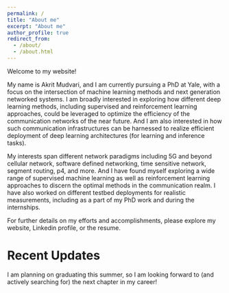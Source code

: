 ```yaml
---
permalink: /
title: "About me"
excerpt: "About me"
author_profile: true
redirect_from: 
  - /about/
  - /about.html
---
```


Welcome to my website! 

My name is Akrit Mudvari, and I am currently pursuing a PhD at Yale, with a focus on the intersection of machine learning methods and next generation networked systems. I am broadly interested in exploring how different deep learning methods, including supervised and reinforcement learning approaches, could be leveraged to optimize the efficiency of the communication networks of the near future. And I am also interested in how such communication infrastructures can be harnessed to realize efficient deployment of deep learning architectures (for learning and inference tasks). 

My interests span different network paradigms including 5G and beyond cellular network, software defined networking, time sensitive network, segment routing, p4, and more. And I have found myself exploring a wide range of supervised machine learning as well as reinforcement learning approaches to discern the optimal methods in the communication realm. I have also worked on different testbed deployments for realistic measurements, including as a part of my PhD work and during the internships. 

For further details on my efforts and accomplishments, please explore my website, Linkedin profile, or the resume.


Recent Updates
======

I am planning on graduating this summer, so I am looking forward to (and actively searching for) the next chapter in my career! 
